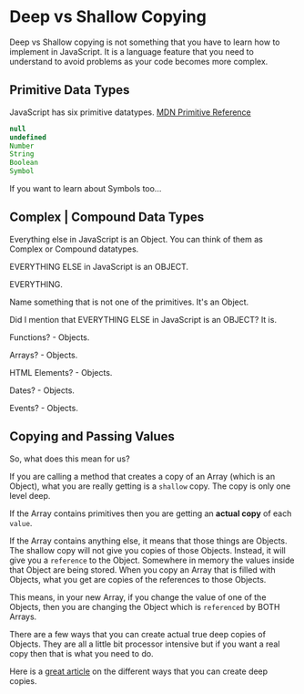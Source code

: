 # Deep vs Shallow Copying

Deep vs Shallow copying is not something that you have to learn how to implement in JavaScript. It is a language feature that you need to understand to avoid problems as your code becomes more complex.

## Primitive Data Types

JavaScript has six primitive datatypes. [MDN Primitive Reference](https://developer.mozilla.org/en-US/docs/Glossary/Primitive)

```js
null
undefined
Number
String
Boolean
Symbol
```

<YouTube
    title="JavaScript Primitives"
    url="https://www.youtube.com/embed/fLKzh4L00TI"
/>

If you want to learn about Symbols too...

<YouTube
    title="Symbols"
    url="https://www.youtube.com/embed/PyyndIv4ABI"
/>


## Complex | Compound Data Types

Everything else in JavaScript is an Object. You can think of them as Complex or Compound datatypes. 

EVERYTHING ELSE in JavaScript is an OBJECT.

EVERYTHING.

Name something that is not one of the primitives. It's an Object.

Did I mention that EVERYTHING ELSE in JavaScript is an OBJECT?  It is.

Functions? - Objects.

Arrays? - Objects.

HTML Elements? - Objects.

Dates? - Objects.

Events? - Objects.


## Copying and Passing Values

So, what does this mean for us?

If you are calling a method that creates a copy of an Array (which is an Object), what you are really getting is a `shallow` copy. The copy is only one level deep.

If the Array contains primitives then you are getting an **actual copy** of each `value`. 

If the Array contains anything else, it means that those things are Objects. The shallow copy will not give you copies of those Objects. Instead, it will give you a `reference` to the Object. Somewhere in memory the values inside that Object are being stored. When you copy an Array that is filled with Objects, what you get are copies of the references to those Objects. 

This means, in your new Array, if you change the value of one of the Objects, then you are changing the Object which is `referenced` by BOTH Arrays.

<YouTube
    title="Deep vs Shallow Copying"
    url="https://www.youtube.com/embed/duyshh9Fs1U"
/>

There are a few ways that you can create actual true deep copies of Objects. They are all a little bit processor intensive but if you want a real copy then that is what you need to do.

Here is a [great article](http://dassur.ma/things/deep-copy/) on the different ways that you can create deep copies.
